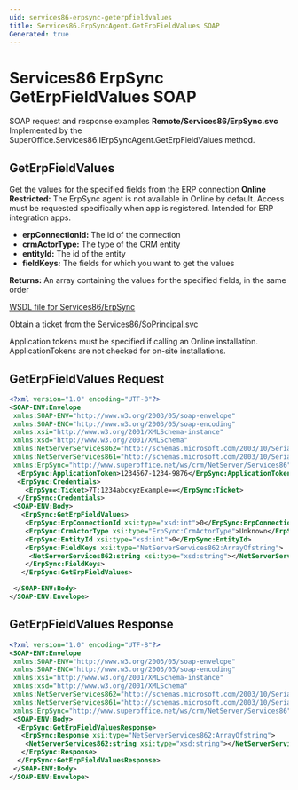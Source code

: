 ```yaml
---
uid: services86-erpsync-geterpfieldvalues
title: Services86.ErpSyncAgent.GetErpFieldValues SOAP
Generated: true
---
```


# Services86 ErpSync GetErpFieldValues SOAP

SOAP request and response examples **Remote/Services86/ErpSync.svc**
Implemented by the <see cref="M:SuperOffice.Services86.IErpSyncAgent.GetErpFieldValues">SuperOffice.Services86.IErpSyncAgent.GetErpFieldValues</see> method.

## GetErpFieldValues

Get the values for the specified fields from the ERP connection
<para /><b>Online Restricted:</b> The ErpSync agent is not available in Online by default. Access must be requested specifically when app is registered. Intended for ERP integration apps.

* **erpConnectionId:** The id of the connection
* **crmActorType:** The type of the CRM entity
* **entityId:** The id of the entity
* **fieldKeys:** The fields for which you want to get the values

**Returns:** An array containing the values for the specified fields, in the same order


[WSDL file for Services86/ErpSync](../Services86-ErpSync.md)

Obtain a ticket from the [Services86/SoPrincipal.svc](../SoPrincipal/SoPrincipal.md)

Application tokens must be specified if calling an Online installation. ApplicationTokens are not checked for on-site installations.

## GetErpFieldValues Request

```xml
<?xml version="1.0" encoding="UTF-8"?>
<SOAP-ENV:Envelope
 xmlns:SOAP-ENV="http://www.w3.org/2003/05/soap-envelope"
 xmlns:SOAP-ENC="http://www.w3.org/2003/05/soap-encoding"
 xmlns:xsi="http://www.w3.org/2001/XMLSchema-instance"
 xmlns:xsd="http://www.w3.org/2001/XMLSchema"
 xmlns:NetServerServices862="http://schemas.microsoft.com/2003/10/Serialization/Arrays"
 xmlns:NetServerServices861="http://schemas.microsoft.com/2003/10/Serialization/"
 xmlns:ErpSync="http://www.superoffice.net/ws/crm/NetServer/Services86">
  <ErpSync:ApplicationToken>1234567-1234-9876</ErpSync:ApplicationToken>
  <ErpSync:Credentials>
    <ErpSync:Ticket>7T:1234abcxyzExample==</ErpSync:Ticket>
  </ErpSync:Credentials>
 <SOAP-ENV:Body>
   <ErpSync:GetErpFieldValues>
    <ErpSync:ErpConnectionId xsi:type="xsd:int">0</ErpSync:ErpConnectionId>
    <ErpSync:CrmActorType xsi:type="ErpSync:CrmActorType">Unknown</ErpSync:CrmActorType>
    <ErpSync:EntityId xsi:type="xsd:int">0</ErpSync:EntityId>
    <ErpSync:FieldKeys xsi:type="NetServerServices862:ArrayOfstring">
     <NetServerServices862:string xsi:type="xsd:string"></NetServerServices862:string>
    </ErpSync:FieldKeys>
   </ErpSync:GetErpFieldValues>

 </SOAP-ENV:Body>
</SOAP-ENV:Envelope>

```


## GetErpFieldValues Response

```xml
<?xml version="1.0" encoding="UTF-8"?>
<SOAP-ENV:Envelope
 xmlns:SOAP-ENV="http://www.w3.org/2003/05/soap-envelope"
 xmlns:SOAP-ENC="http://www.w3.org/2003/05/soap-encoding"
 xmlns:xsi="http://www.w3.org/2001/XMLSchema-instance"
 xmlns:xsd="http://www.w3.org/2001/XMLSchema"
 xmlns:NetServerServices862="http://schemas.microsoft.com/2003/10/Serialization/Arrays"
 xmlns:NetServerServices861="http://schemas.microsoft.com/2003/10/Serialization/"
 xmlns:ErpSync="http://www.superoffice.net/ws/crm/NetServer/Services86">
 <SOAP-ENV:Body>
  <ErpSync:GetErpFieldValuesResponse>
   <ErpSync:Response xsi:type="NetServerServices862:ArrayOfstring">
    <NetServerServices862:string xsi:type="xsd:string"></NetServerServices862:string>
   </ErpSync:Response>
  </ErpSync:GetErpFieldValuesResponse>
 </SOAP-ENV:Body>
</SOAP-ENV:Envelope>

```

